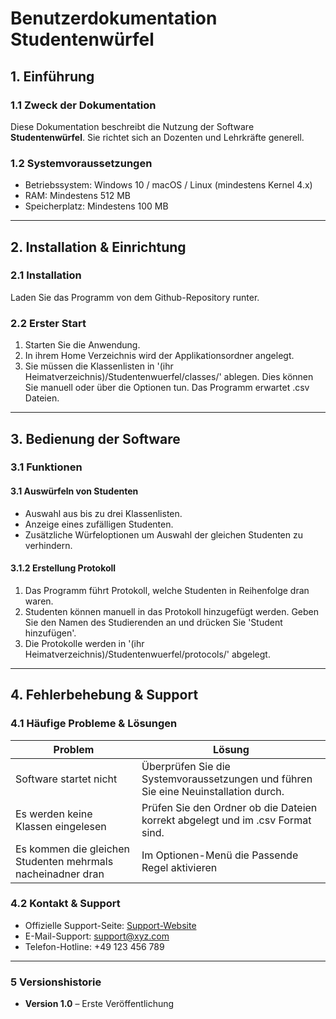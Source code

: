 # **Benutzerdokumentation Studentenwürfel**

## **1. Einführung**

### **1.1 Zweck der Dokumentation**
Diese Dokumentation beschreibt die Nutzung der Software **Studentenwürfel**. Sie richtet sich an Dozenten und Lehrkräfte generell.

### **1.2 Systemvoraussetzungen**
- Betriebssystem: Windows 10 / macOS / Linux (mindestens Kernel 4.x)
- RAM: Mindestens 512 MB
- Speicherplatz: Mindestens 100 MB

---

## **2. Installation & Einrichtung**

### **2.1 Installation**
Laden Sie das Programm von dem Github-Repository runter.

### **2.2 Erster Start**
1. Starten Sie die Anwendung.
2. In ihrem Home Verzeichnis wird der Applikationsordner angelegt.
3. Sie müssen die Klassenlisten in '(ihr Heimatverzeichnis)/Studentenwuerfel/classes/' ablegen. Dies können Sie manuell oder über die Optionen tun. Das Programm erwartet .csv Dateien.

---

## **3. Bedienung der Software**

### **3.1 Funktionen**
#### **3.1 Auswürfeln von Studenten**
- Auswahl aus bis zu drei Klassenlisten.
- Anzeige eines zufälligen Studenten.
- Zusätzliche Würfeloptionen um Auswahl der gleichen Studenten zu verhindern.

#### **3.1.2 Erstellung Protokoll**
1. Das Programm führt Protokoll, welche Studenten in Reihenfolge dran waren.
2. Studenten können manuell in das Protokoll hinzugefügt werden. Geben Sie den Namen des Studierenden an und drücken Sie 'Student hinzufügen'.
3. Die Protokolle werden in '(ihr Heimatverzeichnis)/Studentenwuerfel/protocols/' abgelegt.

---

## **4. Fehlerbehebung & Support**

### **4.1 Häufige Probleme & Lösungen**
| Problem | Lösung |
|---------|--------|
| Software startet nicht | Überprüfen Sie die Systemvoraussetzungen und führen Sie eine Neuinstallation durch. |
| Es werden keine Klassen eingelesen | Prüfen Sie den Ordner ob die Dateien korrekt abgelegt und im .csv Format sind. |
| Es kommen die gleichen Studenten mehrmals nacheinadner dran | Im Optionen-Menü die Passende Regel aktivieren |

### **4.2 Kontakt & Support**
- Offizielle Support-Seite: [Support-Website](https://www.xyz.com/support)
- E-Mail-Support: support@xyz.com
- Telefon-Hotline: +49 123 456 789

---

### **5 Versionshistorie**
- **Version 1.0** – Erste Veröffentlichung
